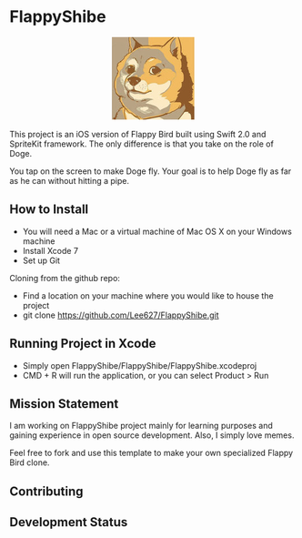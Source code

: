 # FlappyShibe
<p align="center">
  <img src="/images/Doge.png"/>
</p>

This project is an iOS version of Flappy Bird built using Swift 2.0 and SpriteKit framework. The only difference is that you take on the role of Doge.

You tap on the screen to make Doge fly. Your goal is to help Doge fly as far as he can without hitting a pipe.

How to Install
--------------
* You will need a Mac or a virtual machine of Mac OS X on your Windows machine
* Install Xcode 7
* Set up Git

Cloning from the github repo:
* Find a location on your machine where you would like to house the project
* git clone https://github.com/Lee627/FlappyShibe.git

Running Project in Xcode
------------------------
* Simply open FlappyShibe/FlappyShibe/FlappyShibe.xcodeproj
* CMD + R will run the application, or you can select Product > Run

Mission Statement
-----------------
I am working on FlappyShibe project mainly for learning purposes and gaining experience in open source development. Also, I simply love memes.

Feel free to fork and use this template to make your own specialized Flappy Bird clone.

Contributing
------------


Development Status
------------------